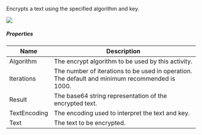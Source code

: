 Encrypts a text using the specified algorithm and key.

![](../img/activities/EncryptText.png)

##### Properties

|Name        |Description                                                                                   |
|------------|----------------------------------------------------------------------------------------------|
|Algorithm   |The encrypt algorithm to be used by this activity.                                            |
|Iterations  |The number of iterations to be used in operation. The default and minimum recommended is 1000.|
|Result      |The base64 string representation of the encrypted text.                                       |
|TextEncoding|The encoding used to interpret the text and key.                                              |
|Text        |The text to be encrypted.                                                                     |

